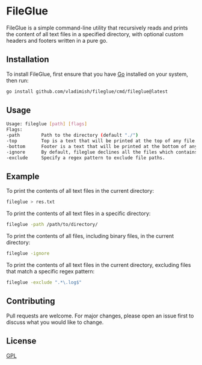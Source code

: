 # FileGlue

FileGlue is a simple command-line utility that recursively reads and prints the content of all text files in a 
specified directory, with optional custom headers and footers written in a pure go. 

## Installation

To install FileGlue, first ensure that you have [Go](https://go.dev/) installed on your system, then run:

```bash
go install github.com/vladimish/fileglue/cmd/fileglue@latest
```

## Usage


```bash
Usage: fileglue [path] [flags]
Flags:
-path        Path to the directory (default "./")
-top         Top is a text that will be printed at the top of any file. Use '@PATH' expression to insert file path. e.g. === @PATH === (default "@PATH:")
-bottom      Footer is a text that will be printed at the bottom of any file. Use '@PATH' expression to insert file path. e.g. === @PATH === (default "===")
-ignore      By default, fileglue declines all the files which contains byte of value less than 40 except some escape sequences. Passing this flag will allow reading all files (default false).
-exclude     Specify a regex pattern to exclude file paths.
```

## Example

To print the contents of all text files in the current directory:


```bash
fileglue > res.txt
```

To print the contents of all text files in a specific directory:

```bash
fileglue -path /path/to/directory/
```

To print the contents of all files, including binary files, in the current directory:

```bash
fileglue -ignore
```

To print the contents of all text files in the current directory, excluding files that match a specific regex pattern:

```bash
fileglue -exclude ".*\.log$"
```

## Contributing

Pull requests are welcome. For major changes, please open an issue first to discuss what you would like to change.

## License
[GPL](https://github.com/vladimish/fileglue/blob/master/LICENSE)
